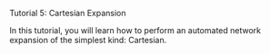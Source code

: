 Tutorial 5: Cartesian Expansion

In this tutorial, you will learn how to perform an automated network expansion of the simplest kind: Cartesian.